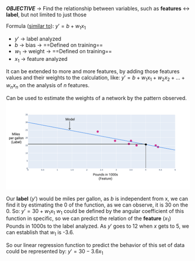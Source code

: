 ***OBJECTIVE*** -> Find the relationship between variables, such as **features** <-> **label**, but not limited to just those

Formula ([similar to](mathematics_for_deep_learning/pt_2_types_of_neurons.md)):
$y' = b + w_1 x_1$
- $y'$ -> label analyzed
- $b$  -> bias        -> ==Defined on training==
- $w_1$ -> weight  -> ==Defined on training==
- $x_1$ -> feature analyzed

It can be extended to more and more features, by adding those features values and their weights to the calculation, like:
$y' = b + w_1 x_1 + w_2 x_2 + ... + w_n x_n$ on the analysis of $n$ features.

Can be used to estimate the weights of a network by the pattern observed.
![chart example](./Images/linear_regression_chart.png)

Our **label** ($y'$) would be miles per gallon, as $b$ is independent from x, we can find it by estimating the 0 of the function, as we can observe, it is 30 on the 0.
So: $y' = 30 + w_1x_1$
$w_1$ could be defined by the angular coefficient of this function in specific, so we can predict the relation of the **feature** ($x_1$) Pounds in 1000s to the label analyzed.
As $y'$ goes to 12 when $x$ gets to 5, we can establish that $w_1$ is -3.6.

So our linear regression function to predict the behavior of this set of data could be represented by:
$y' = 30 - 3.6x_1$

